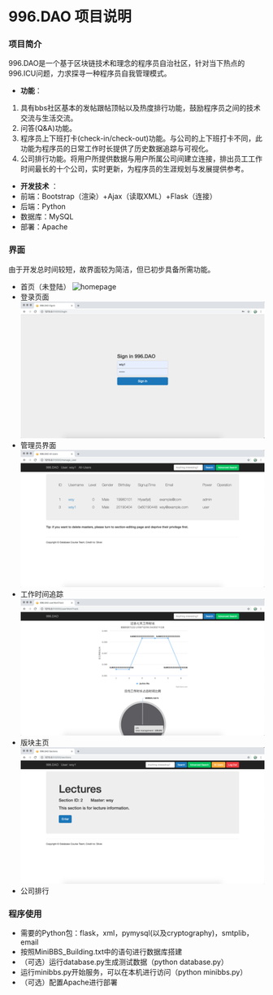 # 996.DAO 项目说明

### 项目简介

996.DAO是一个基于区块链技术和理念的程序员自治社区，针对当下热点的996.ICU问题，力求探寻一种程序员自我管理模式。
* **功能**：
1. 具有bbs社区基本的发帖跟帖顶帖以及热度排行功能，鼓励程序员之间的技术交流与生活交流。
2. 问答(Q&A)功能。
3. 程序员上下班打卡(check-in/check-out)功能。与公司的上下班打卡不同，此功能为程序员的日常工作时长提供了历史数据追踪与可视化。
4. 公司排行功能。将用户所提供数据与用户所属公司间建立连接，排出员工工作时间最长的十个公司，实时更新，为程序员的生涯规划与发展提供参考。
* **开发技术** ：
* 前端：Bootstrap（渲染）+Ajax（读取XML）+Flask（连接）
* 后端：Python
* 数据库：MySQL
* 部署：Apache


### 界面
由于开发总时间较短，故界面较为简洁，但已初步具备所需功能。
* 首页（未登陆）
![homepage]()
* 登录页面
![sign_in](https://github.com/996-dao/work-track/blob/master/static/images/sign%20in.png)
* 管理员界面
![administration](https://raw.githubusercontent.com/996-dao/work-track/master/static/images/administer.png)
* 工作时间追踪
![worktrack](https://raw.githubusercontent.com/996-dao/work-track/master/static/images/userWorkTrack.png)
* 版块主页
![section](https://github.com/996-dao/work-track/blob/master/static/images/section.png)
* 公司排行











### 程序使用

* 需要的Python包：flask，xml，pymysql(以及cryptography)，smtplib，email
* 按照MiniBBS_Building.txt中的语句进行数据库搭建
* （可选）运行database.py生成测试数据（python database.py）
* 运行minibbs.py开始服务，可以在本机进行访问（python minibbs.py）
* （可选）配置Apache进行部署
